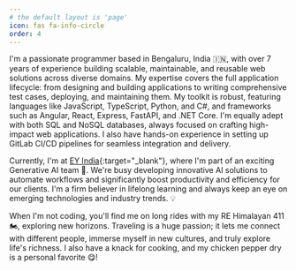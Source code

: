 ```yaml
---
# the default layout is 'page'
icon: fas fa-info-circle
order: 4
---
```


I'm a passionate programmer based in Bengaluru, India 🇮🇳, with over 7 years of experience building scalable, maintainable, and reusable web solutions across diverse domains. My expertise covers the full application lifecycle: from designing and building applications to writing comprehensive test cases, deploying, and maintaining them. My toolkit is robust, featuring languages like JavaScript, TypeScript, Python, and C#, and frameworks such as Angular, React, Express, FastAPI, and .NET Core. I'm equally adept with both SQL and NoSQL databases, always focused on crafting high-impact web applications. I also have hands-on experience in setting up GitLab CI/CD pipelines for seamless integration and delivery.

Currently, I'm at [EY India](https://www.ey.com/en_in){:target="_blank"}, where I'm part of an exciting Generative AI team 🤖. We're busy developing innovative AI solutions to automate workflows and significantly boost productivity and efficiency for our clients. I'm a firm believer in lifelong learning and always keep an eye on emerging technologies and industry trends. 💡

When I'm not coding, you'll find me on long rides with my RE Himalayan 411 🏍️, exploring new horizons. Traveling is a huge passion; it lets me connect with different people, immerse myself in new cultures, and truly explore life's richness. I also have a knack for cooking, and my chicken pepper dry is a personal favorite 😋!
